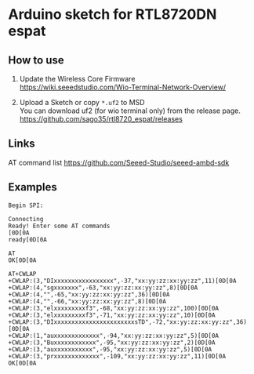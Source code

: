 # Arduino sketch for RTL8720DN espat

## How to use

1) Update the Wireless Core Firmware  
https://wiki.seeedstudio.com/Wio-Terminal-Network-Overview/  

2) Upload a Sketch or copy `*.uf2` to MSD  
You can download uf2 (for wio terminal only) from the release page.  
https://github.com/sago35/rtl8720_espat/releases  

## Links

AT command list
https://github.com/Seeed-Studio/seeed-ambd-sdk

## Examples

```
Begin SPI:

Connecting
Ready! Enter some AT commands
[0D[0A
ready[0D[0A
```


```
AT
OK[0D[0A
```

```
AT+CWLAP
+CWLAP:(3,"DIxxxxxxxxxxxxxxxxx",-37,"xx:yy:zz:xx:yy:zz",11)[0D[0A
+CWLAP:(4,"sgxxxxxxx",-63,"xx:yy:zz:xx:yy:zz",8)[0D[0A
+CWLAP:(4,"",-65,"xx:yy:zz:xx:yy:zz",36)[0D[0A
+CWLAP:(4,"",-66,"xx:yy:zz:xx:yy:zz",8)[0D[0A
+CWLAP:(3,"elxxxxxxxxxf3",-68,"xx:yy:zz:xx:yy:zz",100)[0D[0A
+CWLAP:(3,"elxxxxxxxxxf3",-71,"xx:yy:zz:xx:yy:zz",10)[0D[0A
+CWLAP:(3,"DIxxxxxxxxxxxxxxxxxxxxxxxsTD",-72,"xx:yy:zz:xx:yy:zz",36)[0D[0A
+CWLAP:(1,"auxxxxxxxxxxxxx",-94,"xx:yy:zz:xx:yy:zz",5)[0D[0A
+CWLAP:(3,"Buxxxxxxxxxxxx",-95,"xx:yy:zz:xx:yy:zz",2)[0D[0A
+CWLAP:(3,"auxxxxxxxxxxx",-95,"xx:yy:zz:xx:yy:zz",5)[0D[0A
+CWLAP:(3,"prxxxxxxxxxxxxx",-109,"xx:yy:zz:xx:yy:zz",11)[0D[0A
OK[0D[0A
```
